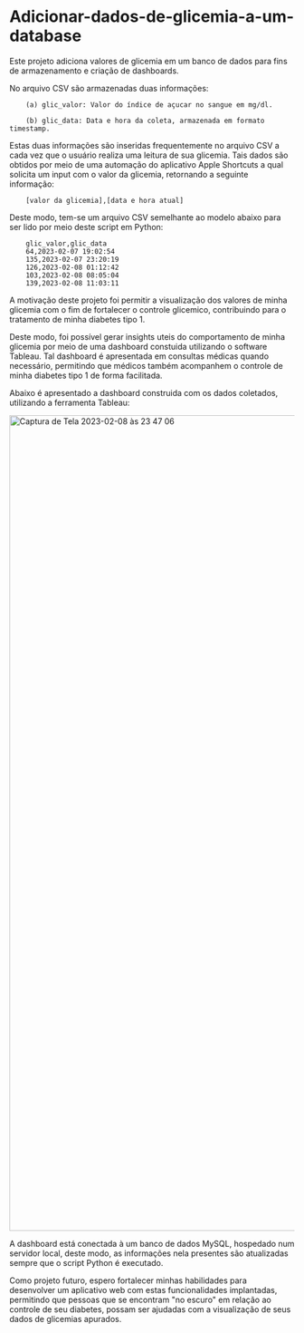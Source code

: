 # Adicionar-dados-de-glicemia-a-um-database
Este projeto adiciona valores de glicemia em um banco de dados para fins de armazenamento e criação de dashboards.

No arquivo CSV são armazenadas duas informações:

		(a) glic_valor: Valor do índice de açucar no sangue em mg/dl.

		(b) glic_data: Data e hora da coleta, armazenada em formato timestamp.
 
Estas duas informações são inseridas frequentemente no arquivo CSV a cada vez que o usuário realiza uma leitura de sua glicemia.
Tais dados são obtidos por meio de uma automação do aplicativo Apple Shortcuts a qual solicita um input com o valor da glicemia, retornando a seguinte informação:

		[valor da glicemia],[data e hora atual]
  
Deste modo, tem-se um arquivo CSV semelhante ao modelo abaixo para ser lido por meio deste script em Python:
		
		glic_valor,glic_data
		64,2023-02-07 19:02:54
		135,2023-02-07 23:20:19
		126,2023-02-08 01:12:42
		103,2023-02-08 08:05:04
		139,2023-02-08 11:03:11
		
A motivação deste projeto foi permitir a visualização dos valores de minha glicemia com o fim de fortalecer o controle glicemico, contribuindo para o tratamento de minha diabetes tipo 1.

Deste modo, foi possível gerar insights uteis do comportamento de minha glicemia por meio de uma dashboard constuida utilizando o software Tableau. Tal dashboard é apresentada em consultas médicas quando necessário, permitindo que médicos também acompanhem o controle de minha diabetes tipo 1 de forma facilitada.

Abaixo é apresentado a dashboard construida com os dados coletados, utilizando a ferramenta Tableau:

<img width="1440" alt="Captura de Tela 2023-02-08 às 23 47 06" src="https://user-images.githubusercontent.com/124844502/217704873-b41be0ec-2879-4925-8353-f0daaa01d54c.png">

A dashboard está conectada à um banco de dados MySQL, hospedado num servidor local, deste modo, as informações nela presentes são atualizadas sempre que o script Python é executado.

Como projeto futuro, espero fortalecer minhas habilidades para desenvolver um aplicativo web com estas funcionalidades implantadas, permitindo que pessoas que se encontram "no escuro" em relação ao controle de seu diabetes, possam ser ajudadas com a visualização de seus dados de glicemias apurados.
